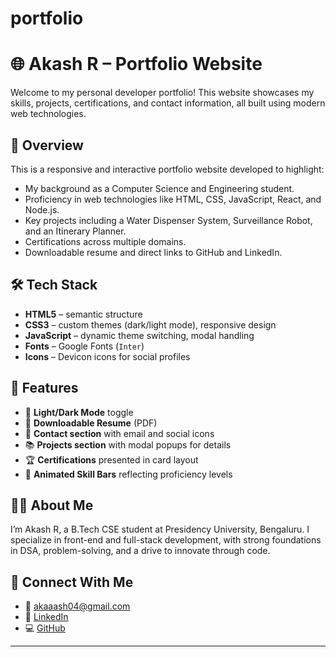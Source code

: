 # portfolio
# 🌐 Akash R – Portfolio Website

Welcome to my personal developer portfolio! This website showcases my skills, projects, certifications, and contact information, all built using modern web technologies.

## 🔎 Overview

This is a responsive and interactive portfolio website developed to highlight:
- My background as a Computer Science and Engineering student.
- Proficiency in web technologies like HTML, CSS, JavaScript, React, and Node.js.
- Key projects including a Water Dispenser System, Surveillance Robot, and an Itinerary Planner.
- Certifications across multiple domains.
- Downloadable resume and direct links to GitHub and LinkedIn.

## 🛠️ Tech Stack

- **HTML5** – semantic structure
- **CSS3** – custom themes (dark/light mode), responsive design
- **JavaScript** – dynamic theme switching, modal handling
- **Fonts** – Google Fonts (`Inter`)
- **Icons** – Devicon icons for social profiles

## 🚀 Features

- 🔁 **Light/Dark Mode** toggle
- 📄 **Downloadable Resume** (PDF)
- 💬 **Contact section** with email and social icons
- 📚 **Projects section** with modal popups for details
- 🏆 **Certifications** presented in card layout
- 🎯 **Animated Skill Bars** reflecting proficiency levels




## 👨‍💻 About Me

I’m Akash R, a B.Tech CSE student at Presidency University, Bengaluru. I specialize in front-end and full-stack development, with strong foundations in DSA, problem-solving, and a drive to innovate through code.

## 🔗 Connect With Me

- 📧 [akaaash04@gmail.com](mailto:akaaash04@gmail.com)
- 💼 [LinkedIn](https://www.linkedin.com/in/akaaash04)
- 💻 [GitHub](https://github.com/akaaash04)


---
